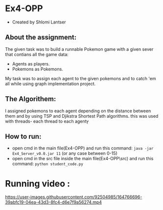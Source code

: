 # Ex4-OPP

* Created by Shlomi Lantser

## About the assignment:
The given task was to build a runnable Pokemon game with a given sever that contians all the game data:
* Agents as players.
* Pokemons as Pokemons.

My task was to assign each agent to the given pokemons and to catch 'em all while using graph implementation project.

## The Algorithem:
I assigned pokemons to each agent depending on the distance between them and by using TSP and Djikstra Shortest Path algorithms.
this was used with threads- each thread to each agentץ

## How to run:
* open cmd in the main file(Ex4-OPP) and run this command: `java -jar Ex4_Server_v0.0.jar 11` (or any case between 0-15)
* open cmd in the src file inside the main file(Ex4-OPP\src) and run this command: `python student_code.py`

# Running video :

https://user-images.githubusercontent.com/92504985/164766696-39abfc19-04ea-43d3-8fc4-d6e7f9a56274.mp4

